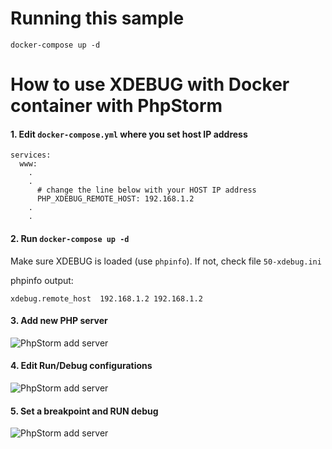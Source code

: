 
# Running this sample

```docker-compose up -d```

# How to use XDEBUG with Docker container with PhpStorm

#### 1. Edit ```docker-compose.yml``` where you set host IP address

```
services:
  www:
    .
    .
      # change the line below with your HOST IP address
      PHP_XDEBUG_REMOTE_HOST: 192.168.1.2
    .
    .
```
#### 2. Run ```docker-compose up -d```
Make sure XDEBUG is loaded (use ```phpinfo```). If not, check file ```50-xdebug.ini```

phpinfo output:
```
xdebug.remote_host	192.168.1.2	192.168.1.2
```

#### 3. Add new PHP server
![PhpStorm add server](images/phpstorm_xdebug_server.jpg)

#### 4. Edit Run/Debug configurations
![PhpStorm add server](images/phpstorm_xdebug_localhost.jpg)

#### 5. Set a breakpoint and RUN debug
![PhpStorm add server](images/phpstorm_debuging.jpg)


